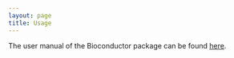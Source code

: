 ```yaml
---
layout: page
title: Usage
---
```


The user manual of the Bioconductor package can be found [here](http://bioconductor.org/packages/release/bioc/manuals/progeny/man/progeny.pdf).
